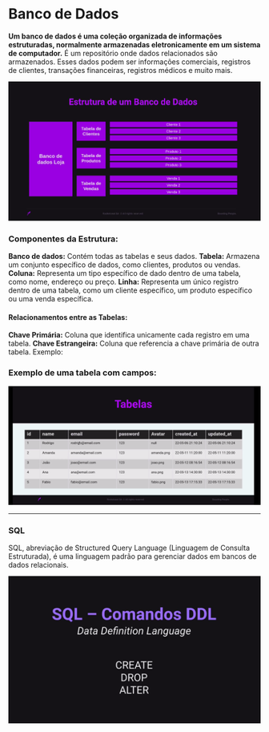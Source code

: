 # Banco de Dados

**Um banco de dados é uma coleção organizada de informações estruturadas, normalmente armazenadas eletronicamente em um sistema de computador.**
É um repositório onde dados relacionados são armazenados. Esses dados podem ser informações comerciais, registros de clientes, transações financeiras, registros médicos e muito mais.

![Structure](./structure.png)

### Componentes da Estrutura:

**Banco de dados:** Contém todas as tabelas e seus dados.
**Tabela:** Armazena um conjunto específico de dados, como clientes, produtos ou vendas.
**Coluna:** Representa um tipo específico de dado dentro de uma tabela, como nome, endereço ou preço.
**Linha:** Representa um único registro dentro de uma tabela, como um cliente específico, um produto específico ou uma venda específica.

#### Relacionamentos entre as Tabelas:

**Chave Primária:** Coluna que identifica unicamente cada registro em uma tabela.
**Chave Estrangeira:** Coluna que referencia a chave primária de outra tabela.
Exemplo:

### Exemplo de uma tabela com campos:

![Example](./example.png)

---

### SQL

SQL, abreviação de Structured Query Language (Linguagem de Consulta Estruturada), é uma linguagem padrão para gerenciar dados em bancos de dados relacionais.

![alt text](image.png)

